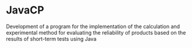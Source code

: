 # JavaCP
Development of a program for the implementation of the calculation and experimental method for evaluating the reliability of products based on the results of short-term tests using Java
